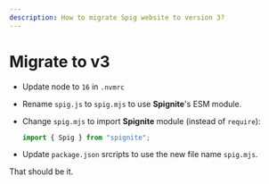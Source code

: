 ```yaml
---
description: How to migrate Spig website to version 3?
---
```


# Migrate to v3

* Update node to `16` in `.nvmrc`
* Rename `spig.js` to `spig.mjs` to use **Spignite**'s ESM module.
*   Change `spig.mjs` to import **Spignite** module (instead of `require`):

    ```javascript
    import { Spig } from "spignite";
    ```
* Update `package.json` srcripts to use the new file name `spig.mjs`.

That should be it.
